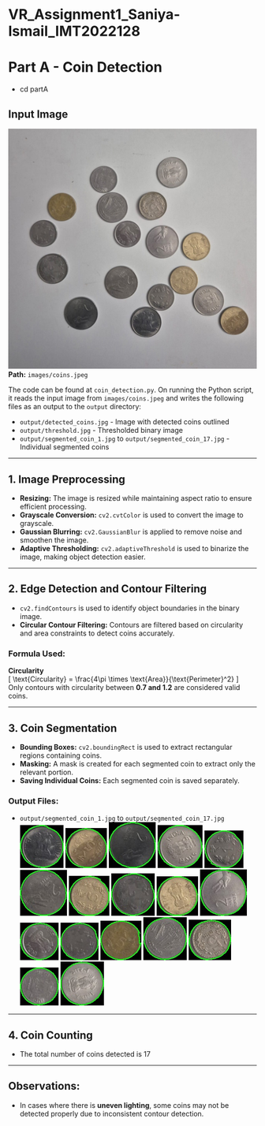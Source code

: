 # VR_Assignment1_Saniya-Ismail_IMT2022128

# Part A - Coin Detection

- cd partA 

## Input Image
![Alt Text](partA/images/coins.jpeg)
**Path:** `images/coins.jpeg`

The code can be found at `coin_detection.py`. On running the Python script, it reads the input image from `images/coins.jpeg` and writes the following files as an output to the `output` directory:

- `output/detected_coins.jpg` - Image with detected coins outlined
- `output/threshold.jpg` - Thresholded binary image
- `output/segmented_coin_1.jpg` to `output/segmented_coin_17.jpg` - Individual segmented coins

---

## 1. Image Preprocessing

- **Resizing:** The image is resized while maintaining aspect ratio to ensure efficient processing.
- **Grayscale Conversion:** `cv2.cvtColor` is used to convert the image to grayscale.
- **Gaussian Blurring:** `cv2.GaussianBlur` is applied to remove noise and smoothen the image.
- **Adaptive Thresholding:** `cv2.adaptiveThreshold` is used to binarize the image, making object detection easier.

---

## 2. Edge Detection and Contour Filtering

- `cv2.findContours` is used to identify object boundaries in the binary image.
- **Circular Contour Filtering:** Contours are filtered based on circularity and area constraints to detect coins accurately.

### Formula Used:
**Circularity**  
\[
\text{Circularity} = \frac{4\pi \times \text{Area}}{\text{Perimeter}^2}
\]  
Only contours with circularity between **0.7 and 1.2** are considered valid coins.

---

## 3. Coin Segmentation

- **Bounding Boxes:** `cv2.boundingRect` is used to extract rectangular regions containing coins.
- **Masking:** A mask is created for each segmented coin to extract only the relevant portion.
- **Saving Individual Coins:** Each segmented coin is saved separately.

### Output Files:
- `output/segmented_coin_1.jpg` to `output/segmented_coin_17.jpg`
![Alt Text](partA/output/segmented_coin_1.jpg)
![Alt Text](partA/output/segmented_coin_2.jpg)
![Alt Text](partA/output/segmented_coin_3.jpg)
![Alt Text](partA/output/segmented_coin_4.jpg)
![Alt Text](partA/output/segmented_coin_5.jpg)
![Alt Text](partA/output/segmented_coin_6.jpg)
![Alt Text](partA/output/segmented_coin_7.jpg)
![Alt Text](partA/output/segmented_coin_8.jpg)
![Alt Text](partA/output/segmented_coin_9.jpg)
![Alt Text](partA/output/segmented_coin_10.jpg)
![Alt Text](partA/output/segmented_coin_11.jpg)
![Alt Text](partA/output/segmented_coin_12.jpg)
![Alt Text](partA/output/segmented_coin_13.jpg)
![Alt Text](partA/output/segmented_coin_14.jpg)
![Alt Text](partA/output/segmented_coin_15.jpg)
![Alt Text](partA/output/segmented_coin_16.jpg)
![Alt Text](partA/output/segmented_coin_17.jpg)
---

## 4. Coin Counting

- The total number of coins detected is 17

---

## Observations:

- In cases where there is **uneven lighting**, some coins may not be detected properly due to inconsistent contour detection.
